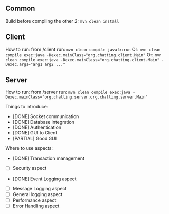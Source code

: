 ## Common
Build before compiling the other 2: `mvn clean install`

## Client

How to run: from /client run: `mvn clean compile javafx:run`
Or: `mvn clean compile exec:java -Dexec.mainClass="org.chatting.client.Main"`
Or: `mvn clean compile exec:java -Dexec.mainClass="org.chatting.client.Main" -Dexec.args="arg1 arg2 ..."`

## Server
How to run: from /server run: `mvn clean compile exec:java -Dexec.mainClass="org.chatting.server.org.chatting.server.Main"`


Things to introduce:
* [DONE] Socket communication 
* [DONE] Database integration
* [DONE] Authentication
* [DONE] GUI to Client
* [PARTIAL] Good GUI


Where to use aspects:
* [DONE] Transaction management
* [ ] Security aspect
* [DONE] Event Logging aspect
* [ ] Message Logging aspect
* [ ] General logging aspect
* [ ] Performance aspect
* [ ] Error Handling aspect
